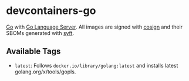 # devcontainers-go

[Go](https://golang.org/) with [Go Language Server](https://github.com/golang/tools/tree/master/gopls). All images are
signed with [cosign](https://github.com/sigstore/cosign) and their SBOMs generated with
[syft](https://github.com/anchore/syft).

## Available Tags

- `latest`: Follows `docker.io/library/golang:latest` and installs latest golang.org/x/tools/gopls.
